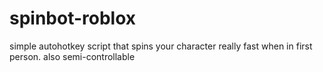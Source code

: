# spinbot-roblox
simple autohotkey script that spins your character really fast when in first person. also semi-controllable

